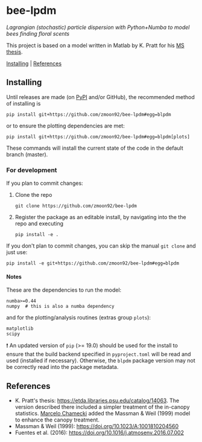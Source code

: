# bee-lpdm

*Lagrangian (stochastic) particle dispersion with Python+Numba to model bees finding floral scents*

This project is based on a model written in Matlab by K. Pratt for his [MS thesis](https://etda.libraries.psu.edu/catalog/14063).

[Installing](#installing) | [References](#references)


## Installing

Until releases are made (on [PyPI](https://pypi.org/) and/or GitHub), the recommended method of installing is
```
pip install git+https://github.com/zmoon92/bee-lpdm#egg=blpdm
```
or to ensure the plotting dependencies are met:
```
pip install git+https://github.com/zmoon92/bee-lpdm#egg=blpdm[plots]
```
These commands will install the current state of the code in the default branch (master).


### For development

If you plan to commit changes:
1. Clone the repo
   ```
   git clone https://github.com/zmoon92/bee-lpdm
   ```
2. Register the package as an editable install, by navigating into the the repo and executing
   ```
   pip install -e .
   ```

If you don't plan to commit changes, you can skip the manual `git clone` and just use:
```
pip install -e git+https://github.com/zmoon92/bee-lpdm#egg=blpdm
```

#### Notes

These are the dependencies to run the model:
```
numba>=0.44
numpy  # this is also a numba dependency
```
and for the plotting/analysis routines (extras group `plots`):
```
matplotlib
scipy
```

:exclamation: An updated version of `pip` (>= 19.0) should be used for the install to ensure that the build backend specified in `pyproject.toml` will be read and used (installed if necessary). Otherwise, the `blpdm` package version may not be correctly read into the package metadata.


## References

* K. Pratt's thesis: <https://etda.libraries.psu.edu/catalog/14063>. The version described there included a simpler treatment of the in-canopy statistics. [Marcelo Chamecki](http://people.atmos.ucla.edu/mchamecki/index.htm) added the Massman & Weil (1999) model to enhance the canopy treatment.
* Massman & Weil (1999): <https://doi.org/10.1023/A:1001810204560>
* Fuentes et al. (2016): <https://doi.org/10.1016/j.atmosenv.2016.07.002>
